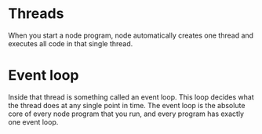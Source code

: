 # Threads
When you start a node program, node automatically creates one thread and executes all code in that single thread.

# Event loop
Inside that thread is something called an event loop. This loop decides what the thread does at any single point in time.
The event loop is the absolute core of every node program that you run, and every program has exactly one event loop.


